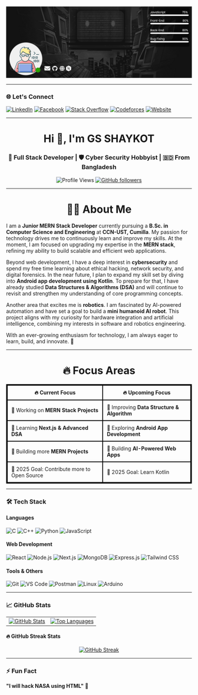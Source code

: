 ![GitHub Banner](https://github.com/gs-shaykot/gs-logo/blob/main/NewBanner.gif)

---

### 🌐 Let's Connect
[![LinkedIn](https://img.shields.io/badge/-LinkedIn-0077B5?style=for-the-badge&logo=linkedin&logoColor=white)](https://linkedin.com/in/gsshaykot)
[![Facebook](https://img.shields.io/badge/-Facebook-1877F2?style=for-the-badge&logo=facebook&logoColor=white)](https://facebook.com/gsshaykot)
[![Stack Overflow](https://img.shields.io/badge/-Stack%20Overflow-F58025?style=for-the-badge&logo=stack-overflow&logoColor=white)](https://stackoverflow.com/users/11073817)
[![Codeforces](https://img.shields.io/badge/-Codeforces-1F8ACB?style=for-the-badge&logo=codeforces&logoColor=white)](https://codeforces.com/profile/_gsgo_)
[![Website](https://img.shields.io/badge/-Portfolio-000000?style=for-the-badge&logo=vercel&logoColor=white)](https://gsshaykot.tech)

---

<h1 align="center">Hi 👋, I'm GS SHAYKOT</h1>
<h3 align="center">🚀 Full Stack Developer | 🛡️ Cyber Security Hobbyist | 🇧🇩 From Bangladesh</h3> 

<p align="center">
  <img src="https://komarev.com/ghpvc/?username=gs-shaykot&label=Profile%20views&color=0e75b6&style=flat" alt="Profile Views" /> 
  <a href="https://github.com/gs-shaykot?tab=followers">
    <img alt="GitHub followers" src="https://img.shields.io/github/followers/gs-shaykot?color=green&logo=github">
  </a>
</p>

---

<h1 align="center">👨‍💻 About Me</h1> 

<div align="left">

I am a **Junior MERN Stack Developer** currently pursuing a **B.Sc. in Computer Science and Engineering** at **CCN-UST, Cumilla**. My passion for technology drives me to continuously learn and improve my skills. At the moment, I am focused on upgrading my expertise in the **MERN stack**, refining my ability to build scalable and efficient web applications.  

Beyond web development, I have a deep interest in **cybersecurity** and spend my free time learning about ethical hacking, network security, and digital forensics. In the near future, I plan to expand my skill set by diving into **Android app development using Kotlin**. To prepare for that, I have already studied **Data Structures & Algorithms (DSA)** and will continue to revisit and strengthen my understanding of core programming concepts.  

Another area that excites me is **robotics**. I am fascinated by AI-powered automation and have set a goal to build a **mini humanoid AI robot**. This project aligns with my curiosity for hardware integration and artificial intelligence, combining my interests in software and robotics engineering.  

With an ever-growing enthusiasm for technology, I am always eager to learn, build, and innovate. 🚀  

</div>

---

<h1 align="center">🔥 Focus Areas</h1>
<div align="center">

<table style="border: 2px solid black; width: 100%;">
  <tr>
    <th style="border: 2px solid black; padding: 10px; text-align: center;">🔥 Current Focus</th>
    <th style="border: 2px solid black; padding: 10px; text-align: center;">🔥 Upcoming Focus</th>
  </tr>
  <tr>
    <td style="border: 2px solid black; padding: 10px;">🔭 Working on <b>MERN Stack Projects</b></td>
    <td style="border: 2px solid black; padding: 10px;">🔭 Improving <b>Data Structure & Algorithm</b></td>
  </tr>
  <tr>
    <td style="border: 2px solid black; padding: 10px;">🌱 Learning <b>Next.js & Advanced DSA</b></td>
    <td style="border: 2px solid black; padding: 10px;">🌱 Exploring <b>Android App Development</b></td>
  </tr>
  <tr>
    <td style="border: 2px solid black; padding: 10px;">👯 Building more <b>MERN Projects</b></td>
    <td style="border: 2px solid black; padding: 10px;">👯 Building <b>AI-Powered Web Apps</b></td>
  </tr>
  <tr>
    <td style="border: 2px solid black; padding: 10px;">🚀 2025 Goal: Contribute more to Open Source</td>
    <td style="border: 2px solid black; padding: 10px;">🚀 2025 Goal: Learn Kotlin</td>
  </tr>
</table>

</div>

---

### 🛠️ Tech Stack

#### Languages
![C](https://img.shields.io/badge/-C-00599C?style=flat-square&logo=c)
![C++](https://img.shields.io/badge/-C++-00599C?style=flat-square&logo=c%2B%2B)
![Python](https://img.shields.io/badge/-Python-3776AB?style=flat-square&logo=python&logoColor=white)
![JavaScript](https://img.shields.io/badge/-JavaScript-F7DF1E?style=flat-square&logo=javascript&logoColor=black)

#### Web Development
![React](https://img.shields.io/badge/-React-61DAFB?style=flat-square&logo=react&logoColor=black)
![Node.js](https://img.shields.io/badge/-Node.js-339933?style=flat-square&logo=node.js&logoColor=white)
![Next.js](https://img.shields.io/badge/-Next.js-000000?style=flat-square&logo=next.js&logoColor=white)
![MongoDB](https://img.shields.io/badge/-MongoDB-47A248?style=flat-square&logo=mongodb&logoColor=white) 
![Express.js](https://img.shields.io/badge/-Express.js-000000?style=flat-square&logo=express&logoColor=white)
![Tailwind CSS](https://img.shields.io/badge/-Tailwind_CSS-38B2AC?style=flat-square&logo=tailwind-css&logoColor=white)

#### Tools & Others
![Git](https://img.shields.io/badge/-Git-F05032?style=flat-square&logo=git&logoColor=white)
![VS Code](https://img.shields.io/badge/-VS%20Code-007ACC?style=flat-square&logo=visual-studio-code&logoColor=white)
![Postman](https://img.shields.io/badge/-Postman-FF6C37?style=flat-square&logo=postman&logoColor=white)
![Linux](https://img.shields.io/badge/-Linux-FCC624?style=flat-square&logo=linux&logoColor=black)
![Arduino](https://img.shields.io/badge/-Arduino-00979D?style=flat-square&logo=arduino&logoColor=white)

---

### 📈 GitHub Stats

<table>
  <tr>
    <td>
      <a href="https://github.com/anuraghazra/github-readme-stats">
        <img height="180em" src="https://github-readme-stats.vercel.app/api?username=gs-shaykot&show_icons=true&theme=tokyonight&count_private=true" alt="GitHub Stats"/>
      </a>
    </td>
    <td>
      <a href="https://github.com/anuraghazra/github-readme-stats">
        <img height="180em" src="https://github-readme-stats.vercel.app/api/top-langs/?username=gs-shaykot&layout=compact&theme=tokyonight" alt="Top Languages"/>
      </a>
    </td>
  </tr>
</table>

#### 🔥 GitHub Streak Stats
<p align="center">
  <a href="https://git.io/streak-stats">
    <img src="https://streak-stats.demolab.com?user=gs-shaykot&theme=tokyonight" alt="GitHub Streak"/>
  </a>
</p>

---

### ⚡ Fun Fact
**"I will hack NASA using HTML"** 🔐
